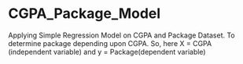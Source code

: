 # CGPA_Package_Model
Applying Simple Regression Model on CGPA and Package Dataset. To determine package depending upon CGPA. So, here X = CGPA (independent variable) and y = Package(dependent variable)
